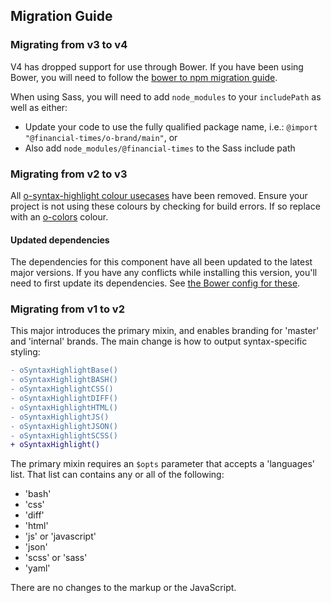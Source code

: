 ## Migration Guide

### Migrating from v3 to v4

V4 has dropped support for use through Bower. If you have been using Bower, you will need to follow the [bower to npm migration guide](https://origami.ft.com/documentation/tutorials/bower-to-npm/).

When using Sass, you will need to add `node_modules` to your `includePath` as well as either:

- Update your code to use the fully qualified package name, i.e.: `@import "@financial-times/o-brand/main"`, or
- Also add `node_modules/@financial-times` to the Sass include path

### Migrating from v2 to v3

All [o-syntax-highlight colour usecases](https://github.com/Financial-Times/o-syntax-highlight/blob/v2.1.0/src/scss/colors.scss) have been removed. Ensure your project is not using these colours by checking for build errors. If so replace with an [o-colors](https://registry.origami.ft.com/components/o-colors) colour.

#### Updated dependencies

The dependencies for this component have all been updated to the latest major versions.
If you have any conflicts while installing this version, you'll need to first update
its dependencies. See [the Bower config for these](./bower.json).

### Migrating from v1 to v2

This major introduces the primary mixin, and enables branding for 'master' and 'internal' brands.
The main change is how to output syntax-specific styling:

```diff
- oSyntaxHighlightBase()
- oSyntaxHighlightBASH()
- oSyntaxHighlightCSS()
- oSyntaxHighlightDIFF()
- oSyntaxHighlightHTML()
- oSyntaxHighlightJS()
- oSyntaxHighlightJSON()
- oSyntaxHighlightSCSS()
+ oSyntaxHighlight()
```

The primary mixin requires an `$opts` parameter that accepts a 'languages' list. That list can contains any or all of the following:

- 'bash'
- 'css'
- 'diff'
- 'html'
- 'js' or 'javascript'
- 'json'
- 'scss' or 'sass'
- 'yaml'

There are no changes to the markup or the JavaScript.
